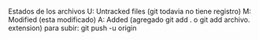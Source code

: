 Estados de los archivos
U: Untracked files (git todavia no tiene registro)
M: Modified (esta modificado)
A: Added (agregado git add . o git add archivo. extension)
para subir: git push -u origin



